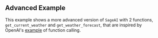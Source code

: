 ## Advanced Example

This example shows a more advanced version of `SageAI` with 2 functions, `get_current_weather` and 
`get_weather_forecast`, that are inspired by OpenAI's 
[example](https://platform.openai.com/docs/guides/gpt/function-calling) of function calling.
